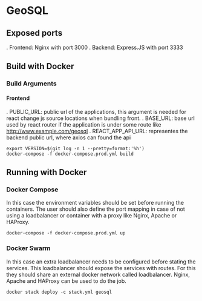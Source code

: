 # GeoSQL


## Exposed ports

. Frontend: Nginx with port 3000
. Backend: Express.JS with port 3333

## Build with Docker

### Build Arguments

#### Frontend
. PUBLIC_URL: public url of the applications, this argument is needed for react change js source locations when bundling front.
. BASE_URL: base url used by react router if the application is under some route like http://www.example.com/geosql
. REACT_APP_API_URL: representes the backend public url, where axios can found the api

```
export VERSION=$(git log -n 1 --pretty=format:'%h')
docker-compose -f docker-compose.prod.yml build
```

## Running with Docker

### Docker Compose

In this case the environment variables should be set before running the containers. The user should also define the port mapping in case of not using a loadbalancer or container with a proxy like Nginx, Apache or HAProxy.

```
docker-compose -f docker-compose.prod.yml up
```

### Docker Swarm

In this case an extra loadbalancer needs to be configured before stating the services. This loadbalancer should expose the services with routes. For this they should share an external docker network called loadbalancer. Nginx, Apache and HAProxy can be used to do the job.

```
docker stack deploy -c stack.yml geosql
```


